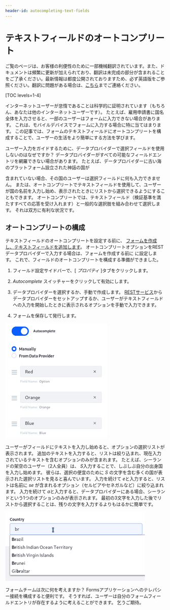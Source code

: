 ```yaml
---
header-id: autocompleting-text-fields
---
```


# テキストフィールドのオートコンプリート

<p class="alert alert-info"><span class="wysiwyg-color-blue120">ご覧のページは、お客様の利便性のために一部機械翻訳されています。また、ドキュメントは頻繁に更新が加えられており、翻訳は未完成の部分が含まれることをご了承ください。最新情報は都度公開されておりますため、必ず英語版をご参照ください。翻訳に問題がある場合は、<a href="mailto:support-content-jp@liferay.com">こちら</a>までご連絡ください。</span></p>

[TOC levels=1-4]

インターネットユーザーが怠惰であることは科学的に証明されています（もちろん、あなたは他のインターネットユーザーです）。 たとえば、雇用申請書に国名全体を入力させると、一部のユーザーはフォームに入力できない場合があります。 これは、モバイルデバイスでフォームに入力する場合に特に当てはまります。 この記事では、フォームのテキストフィールドにオートコンプリートを構成することで、ユーザーの生活をより簡単にする方法を学びます。

ユーザー入力をガイドするために、データプロバイダーで選択フィールドを使用しないのはなぜですか？ データプロバイダーがすべての可能なフィールドエントリを網羅できない場合があります。 たとえば、データプロバイダーに古い海のプラットフォーム</a>設立された神話の国が

含まれていない場合、その国のユーザーは選択フィールドに何も入力できません。 または、オートコンプリートでテキストフィールドを使用して、ユーザーが国の名前を入力し始め、表示されたときにリストから選択できるようにすることもできます。 オートコンプリートでは、テキストフィールド（検証基準を満たすすべての応答を受け入れます）と一般的な選択肢を組み合わせて選択します。 それは双方に有利な状況です。</p> 



## オートコンプリートの構成

テキストフィールドのオートコンプリートを設定する前に、 [フォームを作成し、テキストフィールドを追加します](/docs/7-1/user/-/knowledge_base/u/creating-and-managing-forms)。 オートコンプリートオプションをRESTデータプロバイダーで入力する場合は、フォームを作成する前に [](/docs/7-1/user/-/knowledge_base/u/data-providers) に設定します。 これで、フィールドのオートコンプリートを構成する準備ができました。

1.  フィールド設定サイドバーで、[ *プロパティ* ]タブをクリックします。

2.  *Autocomplete* スイッチャーをクリックして有効にします。

3.  データプロバイダーを選択するか、手動で作成します。 [RESTサービス](/docs/7-1/user/-/knowledge_base/u/data-providers)からデータプロバイダーをセットアップするか、ユーザーがテキストフィールドへの入力を開始したときに表示されるオプションを手動で入力できます。

4.  フォームを保存して発行します。

![図1：手動データプロバイダーを構成して、ユーザーが選択できるオプションを指定できます。](../../images/forms-autocomplete-manually.png)

ユーザーがフィールドにテキストを入力し始めると、オプションの選択リストが表示されます。 追加のテキストを入力すると、リストは絞り込まれ、現在入力されているテキストを含むオプションのみが含まれます。 たとえば、シーランドの架空のユーザー（2人全員）は、 *S*入力することで、しぶしぶ自分の出身国を入力し始めます。 彼らは、選択の便宜のために *S* の文字を含む多くの国が表示された選択リストを見ると喜んでいます。 入力を続けて *e*と入力すると、リストは名前に *se* が含まれるオプション（セルビアやセネガルなど）に絞り込まれます。 入力を続けて *a*と入力すると、データプロバイダーにある場合、シーランドという1つのオプションのみが表示されます。 最初の3文字を入力した後でリストから選択することは、残りの文字を入力するよりもはるかに簡単です。

![図2：オートコンプリートでフィールドに入力すると、構成されたデータプロバイダーからの選択リストがユーザーに表示されます。 表示された結果は、ユーザーが入力したテキストを含む選択のみを含むようにフィルタリングされます。](../../images/forms-autocomplete-filtering.png)

フォームチームは次に何を考えますか？ Formsアプリケーションへのテレパシー接続を構成すると便利です。 そうすれば、ユーザーは自分のフォームフィールドエントリが存在するように考えることができます。 乞うご期待。
